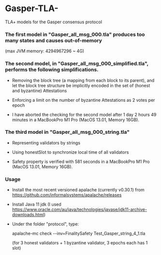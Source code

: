 # Gasper-TLA-
TLA+ models for the Gasper consensus protocol

### The first model in "Gasper_all_msg_000.tla" produces too many states and causes out-of-memory 
(max JVM memory: 4294967296 ~ 4G)

### The second model, in "Gasper_all_msg_000_simplified.tla", performs the following simplifications.

- Removing the block tree (a mapping from each block to its parent), and let the block tree structure be implicitly encoded in the set of (honest and byzantine) Attestations

- Enforcing a limit on the number of byzantine Attestations as 2 votes per epoch

- I have aborted the checking for the second model after 1 day 2 hours 49 minutes in a MacBookPro M1 Pro (MacOS 13.01, Memory 16GB).

### The third model in "Gasper_all_msg_000_string.tla"

- Representing validators by strings

- Using honestSlot to synchronize local time of all validators

- Safety property is verified with 581 seconds in a MacBookPro M1 Pro (MacOS 13.01, Memory 16GB).

### Usage

- Install the most recent versioned apalache (currently v0.30.1) from https://github.com/informalsystems/apalache/releases

- Install Java 11 jdk (I used https://www.oracle.com/au/java/technologies/javase/jdk11-archive-downloads.html)

- Under the folder "protocol", type:

  apalache-mc check --inv=FinalitySafety Test_Gasper_string_4_1.tla
  
  (for 3 honest validators + 1 byzantine validator, 3 epochs each has 1 slot)
